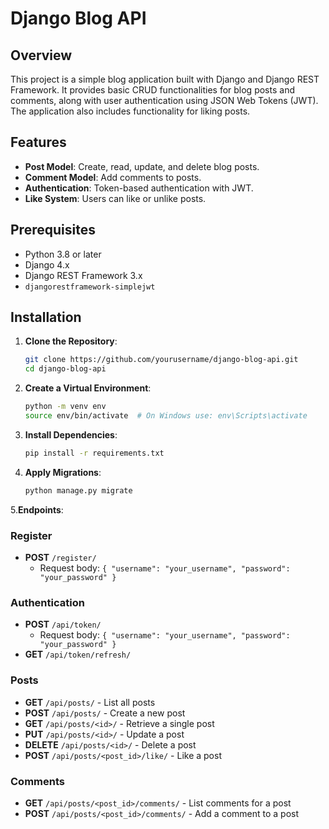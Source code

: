 # Django Blog API
## Overview

This project is a simple blog application built with Django and Django REST Framework. It provides basic CRUD functionalities for blog posts and comments, along with user authentication using JSON Web Tokens (JWT). The application also includes functionality for liking posts.

## Features

- **Post Model**: Create, read, update, and delete blog posts.
- **Comment Model**: Add comments to posts.
- **Authentication**: Token-based authentication with JWT.
- **Like System**: Users can like or unlike posts.

## Prerequisites

- Python 3.8 or later
- Django 4.x
- Django REST Framework 3.x
- `djangorestframework-simplejwt`

## Installation

1. **Clone the Repository**:
    ```bash
    git clone https://github.com/yourusername/django-blog-api.git
    cd django-blog-api
    ```

2. **Create a Virtual Environment**:
    ```bash
    python -m venv env
    source env/bin/activate  # On Windows use: env\Scripts\activate
    ```

3. **Install Dependencies**:
    ```bash
    pip install -r requirements.txt
    ```

4. **Apply Migrations**:
    ```bash
    python manage.py migrate
    ```


5.**Endpoints**:
### Register

- **POST** `/register/`
  - Request body: `{ "username": "your_username", "password": "your_password" }`

### Authentication

- **POST** `/api/token/`
  - Request body: `{ "username": "your_username", "password": "your_password" }`
- **GET** `/api/token/refresh/`


### Posts

- **GET** `/api/posts/` - List all posts
- **POST** `/api/posts/` - Create a new post
- **GET** `/api/posts/<id>/` - Retrieve a single post
- **PUT** `/api/posts/<id>/` - Update a post
- **DELETE** `/api/posts/<id>/` - Delete a post
- **POST** `/api/posts/<post_id>/like/` - Like a post


### Comments

- **GET** `/api/posts/<post_id>/comments/` - List comments for a post
- **POST** `/api/posts/<post_id>/comments/` - Add a comment to a post


